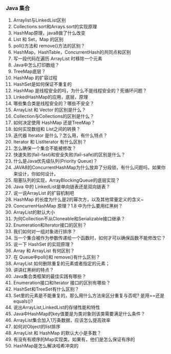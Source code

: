 ### Java 集合
1. Arraylist与LinkedList区别
2. Collections.sort和Arrays.sort的实现原理
3. HashMap原理，java8做了什么改变
4. List 和 Set，Map 的区别
5. poll()方法和 remove()方法的区别？
6. HashMap，HashTable，ConcurrentHash的共同点和区别
7. 写一段代码在遍历 ArrayList 时移除一个元素
8. Java中怎么打印数组？
9. TreeMap底层？
10. HashMap 的扩容过程
11. HashSet是如何保证不重复的
12. HashMap 是线程安全的吗，为什么不是线程安全的？死循环问题？
13. LinkedHashMap的应用，底层，原理
14. 哪些集合类是线程安全的？哪些不安全？
15. ArrayList 和 Vector 的区别是什么？
16. Collection与Collections的区别是什么？
17. 如何决定使用 HashMap 还是TreeMap？
18. 如何实现数组和 List之间的转换？
19. 迭代器 Iterator 是什么？怎么用，有什么特点？
20. Iterator 和 ListIterator 有什么区别？
21. 怎么确保一个集合不能被修改？
22. 快速失败(fail-fast)和安全失败(fail-safe)的区别是什么？
23. 什么是Java优先级队列(Priority Queue)？
24. JAVA8的ConcurrentHashMap为什么放弃了分段锁，有什么问题吗，如果你来设计，你如何设计。
25. 阻塞队列的实现，ArrayBlockingQueue的底层实现？
26. Java 中的 LinkedList是单向链表还是双向链表？
27. 说一说ArrayList 的扩容机制吧
28. HashMap 的长度为什么是2的幂次方，以及其他常量定义的含义~
29. ConcurrenHashMap 原理？1.8 中为什么要用红黑树？
30. ArrayList的默认大小
31. 为何Collection不从Cloneable和Serializable接口继承？
32. Enumeration和Iterator接口的区别？
33. 我们如何对一组对象进行排序？
34. 当一个集合被作为参数传递给一个函数时，如何才可以确保函数不能修改它？
35. 说一下 HashSet 的实现原理？
36. Array 和 ArrayList 有何区别？
37. 在 Queue中poll()和 remove()有什么区别？
38. ArrayList 如何删除重复的元素或者指定的元素；
39. 讲讲红黑树的特点？
40. Java集合类框架的最佳实践有哪些？
41. Enumeration接口和Iterator 接口的区别有哪些？
42. HashSet和TreeSet有什么区别？
43. Set里的元素是不能重复的，那么用什么方法来区分重复与否呢? 是用==还是equals()?
44. 说出ArrayList,LinkedList的存储性能和特性
45. Java中HashMap的key值要是为类对象则该类需要满足什么条件？
46. ArrayList集合加入1万条数据，应该怎么提高效率
47. 如何对Object的list排序
48. ArrayList 和 HashMap 的默认大小是多数？
49. 有没有有顺序的Map实现类，如果有，他们是怎么保证有序的
50. HashMap是怎么解决哈希冲突的
